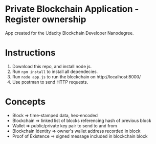 #	Private Blockchain Application - Register ownership
App created for the Udacity Blockchain Developer Nanodegree.

# Instructions
1. Download this repo, and install node js.
2. Run `npm install` to install all dependecies.
3. Run `node app.js` to run the blockchain on http://localhost:8000/
4. Use postman to send HTTP requests.

# Concepts
* Block => time-stamped data, hex-encoded
* Blockchain => linked list of blocks referencing hash of previous block
* Wallet => public/private key pair to send to and from
* Blockchain Identity => owner's wallet address recorded in block
* Proof of Existence => signed message included in blockchain block
